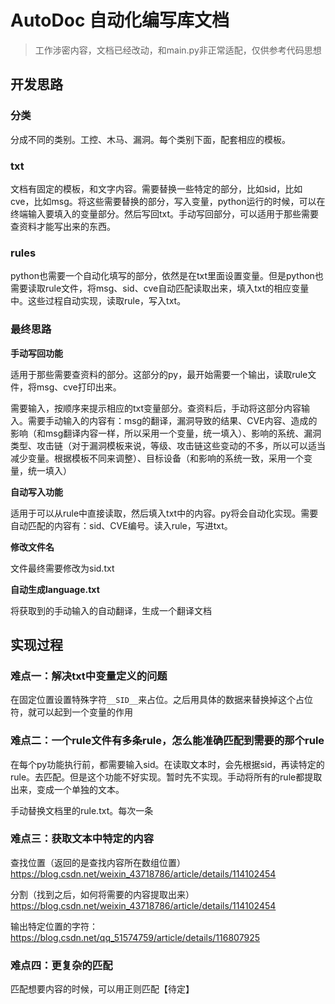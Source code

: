 # AutoDoc 自动化编写库文档

> 工作涉密内容，文档已经改动，和main.py非正常适配，仅供参考代码思想

## 开发思路

### 分类

分成不同的类别。工控、木马、漏洞。每个类别下面，配套相应的模板。

### **txt**

文档有固定的模板，和文字内容。需要替换一些特定的部分，比如sid，比如cve，比如msg。将这些需要替换的部分，写入变量，python运行的时候，可以在终端输入要填入的变量部分。然后写回txt。手动写回部分，可以适用于那些需要查资料才能写出来的东西。

### **rules**

python也需要一个自动化填写的部分，依然是在txt里面设置变量。但是python也需要读取rule文件，将msg、sid、cve自动匹配读取出来，填入txt的相应变量中。这些过程自动实现，读取rule，写入txt。

### **最终思路**

**手动写回功能**

适用于那些需要查资料的部分。这部分的py，最开始需要一个输出，读取rule文件，将msg、cve打印出来。

需要输入，按顺序来提示相应的txt变量部分。查资料后，手动将这部分内容输入。需要手动输入的内容有：msg的翻译，漏洞导致的结果、CVE内容、造成的影响（和msg翻译内容一样，所以采用一个变量，统一填入）、影响的系统、漏洞类型、攻击链（对于漏洞模板来说，等级、攻击链这些变动的不多，所以可以适当减少变量。根据模板不同来调整）、目标设备（和影响的系统一致，采用一个变量，统一填入）

**自动写入功能**

适用于可以从rule中直接读取，然后填入txt中的内容。py将会自动化实现。需要自动匹配的内容有：sid、CVE编号。读入rule，写进txt。

**修改文件名**

文件最终需要修改为sid.txt

**自动生成language.txt**

将获取到的手动输入的自动翻译，生成一个翻译文档



## 实现过程

### 难点一：解决txt中变量定义的问题

在固定位置设置特殊字符`__SID__`来占位。之后用具体的数据来替换掉这个占位符，就可以起到一个变量的作用

### 难点二：一个rule文件有多条rule，怎么能准确匹配到需要的那个rule

在每个py功能执行前，都需要输入sid。在读取文本时，会先根据sid，再读特定的rule。去匹配。但是这个功能不好实现。暂时先不实现。手动将所有的rule都提取出来，变成一个单独的文本。

手动替换文档里的rule.txt。每次一条

### 难点三：获取文本中特定的内容

查找位置（返回的是查找内容所在数组位置）https://blog.csdn.net/weixin_43718786/article/details/114102454

分割（找到之后，如何将需要的内容提取出来） https://blog.csdn.net/weixin_43718786/article/details/114102454

输出特定位置的字符：https://blog.csdn.net/qq_51574759/article/details/116807925

### 难点四：更复杂的匹配

匹配想要内容的时候，可以用正则匹配【待定】
